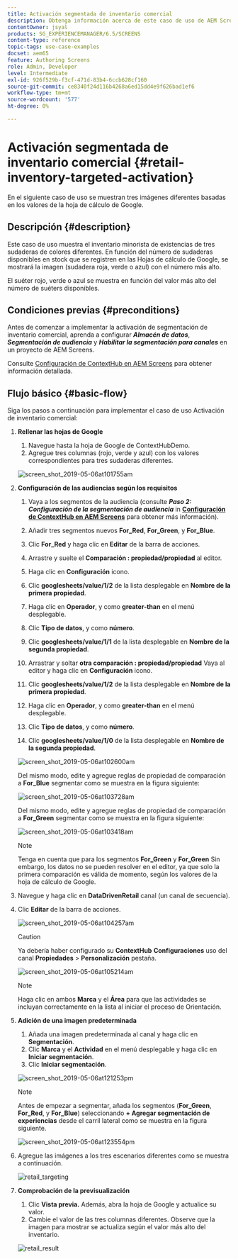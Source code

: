 ```yaml
---
title: Activación segmentada de inventario comercial
description: Obtenga información acerca de este caso de uso de AEM Screens que muestra el inventario de existencias minoristas de tres sudaderas de colores diferentes.
contentOwner: jsyal
products: SG_EXPERIENCEMANAGER/6.5/SCREENS
content-type: reference
topic-tags: use-case-examples
docset: aem65
feature: Authoring Screens
role: Admin, Developer
level: Intermediate
exl-id: 926f529b-f3cf-471d-83b4-6ccb628cf160
source-git-commit: ce8340f24d116b4268a6ed15dd4e9f626bad1ef6
workflow-type: tm+mt
source-wordcount: '577'
ht-degree: 0%

---
```


# Activación segmentada de inventario comercial {#retail-inventory-targeted-activation}

En el siguiente caso de uso se muestran tres imágenes diferentes basadas en los valores de la hoja de cálculo de Google.

## Descripción {#description}

Este caso de uso muestra el inventario minorista de existencias de tres sudaderas de colores diferentes. En función del número de sudaderas disponibles en stock que se registren en las Hojas de cálculo de Google, se mostrará la imagen (sudadera roja, verde o azul) con el número más alto.

El suéter rojo, verde o azul se muestra en función del valor más alto del número de suéters disponibles.

## Condiciones previas {#preconditions}

Antes de comenzar a implementar la activación de segmentación de inventario comercial, aprenda a configurar ***Almacén de datos***, ***Segmentación de audiencia*** y ***Habilitar la segmentación para canales*** en un proyecto de AEM Screens.

Consulte [Configuración de ContextHub en AEM Screens](configuring-context-hub.md) para obtener información detallada.

## Flujo básico {#basic-flow}

Siga los pasos a continuación para implementar el caso de uso Activación de inventario comercial:

1. **Rellenar las hojas de Google**

   1. Navegue hasta la hoja de Google de ContextHubDemo.
   1. Agregue tres columnas (rojo, verde y azul) con los valores correspondientes para tres sudaderas diferentes.

   ![screen_shot_2019-05-06at101755am](assets/screen_shot_2019-05-06at101755am.png)

1. **Configuración de las audiencias según los requisitos**

   1. Vaya a los segmentos de la audiencia (consulte ***Paso 2: Configuración de la segmentación de audiencia*** in **[Configuración de ContextHub en AEM Screens](configuring-context-hub.md)** para obtener más información).

   1. Añadir tres segmentos nuevos **For_Red**, **For_Green**, y **For_Blue**.

   1. Clic **For_Red** y haga clic en **Editar** de la barra de acciones.

   1. Arrastre y suelte el **Comparación : propiedad/propiedad** al editor.
   1. Haga clic en **Configuración** icono.
   1. Clic **googlesheets/value/1/2** de la lista desplegable en **Nombre de la primera propiedad**.
   1. Haga clic en **Operador**, y como **greater-than** en el menú desplegable.
   1. Clic **Tipo de datos**, y como **número**.
   1. Clic **googlesheets/value/1/1** de la lista desplegable en **Nombre de la segunda propiedad**.
   1. Arrastrar y soltar **otra comparación : propiedad/propiedad** Vaya al editor y haga clic en **Configuración** icono.
   1. Clic **googlesheets/value/1/2** de la lista desplegable en **Nombre de la primera propiedad**.
   1. Haga clic en **Operador**, y como **greater-than** en el menú desplegable.
   1. Clic **Tipo de datos**, y como **número**.
   1. Clic **googlesheets/value/1/0** de la lista desplegable en **Nombre de la segunda propiedad**.

   ![screen_shot_2019-05-06at102600am](assets/screen_shot_2019-05-06at102600am.png)

   Del mismo modo, edite y agregue reglas de propiedad de comparación a **For_Blue** segmentar como se muestra en la figura siguiente:

   ![screen_shot_2019-05-06at103728am](assets/screen_shot_2019-05-06at103728am.png)

   Del mismo modo, edite y agregue reglas de propiedad de comparación a **For_Green** segmentar como se muestra en la figura siguiente:

   ![screen_shot_2019-05-06at103418am](assets/screen_shot_2019-05-06at103418am.png)

   >[!NOTE]
   >
   >Tenga en cuenta que para los segmentos **For_Green** y **For_Green** Sin embargo, los datos no se pueden resolver en el editor, ya que solo la primera comparación es válida de momento, según los valores de la hoja de cálculo de Google.

1. Navegue y haga clic en **DataDrivenRetail** canal (un canal de secuencia).
1. Clic **Editar** de la barra de acciones.

   ![screen_shot_2019-05-06at104257am](assets/screen_shot_2019-05-06at104257am.png)

   >[!CAUTION]
   >
   >Ya debería haber configurado su **ContextHub** **Configuraciones** uso del canal **Propiedades** > **Personalización** pestaña.

   ![screen_shot_2019-05-06at105214am](assets/screen_shot_2019-05-06at105214am.png)

   >[!NOTE]
   >
   >Haga clic en ambos **Marca** y el **Área** para que las actividades se incluyan correctamente en la lista al iniciar el proceso de Orientación.

1. **Adición de una imagen predeterminada**

   1. Añada una imagen predeterminada al canal y haga clic en **Segmentación**.
   1. Clic **Marca** y el **Actividad** en el menú desplegable y haga clic en **Iniciar segmentación**.
   1. Clic **Iniciar segmentación**.

   ![screen_shot_2019-05-06at121253pm](assets/screen_shot_2019-05-06at121253pm.png)

   >[!NOTE]
   >
   >Antes de empezar a segmentar, añada los segmentos (**For_Green**, **For_Red**, y **For_Blue**) seleccionando **+ Agregar segmentación de experiencias** desde el carril lateral como se muestra en la figura siguiente.

   ![screen_shot_2019-05-06at123554pm](assets/screen_shot_2019-05-06at123554pm.png)

1. Agregue las imágenes a los tres escenarios diferentes como se muestra a continuación.

   ![retail_targeting](assets/retail_targeting.gif)

1. **Comprobación de la previsualización**

   1. Clic **Vista previa.** Además, abra la hoja de Google y actualice su valor.
   1. Cambie el valor de las tres columnas diferentes. Observe que la imagen para mostrar se actualiza según el valor más alto del inventario.

   ![retail_result](assets/retail_result.gif)
